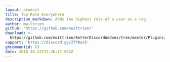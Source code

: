 ```yaml
---
layout: product
title: Top Role Everywhere
description_markdown: Adds the highest role of a user as a tag.
author: mwittrien
github: 'https://github.com/mwittrien/'
download: >-
  https://github.com/mwittrien/BetterDiscordAddons/tree/master/Plugins/TopRoleEverywhere
support: 'https://discord.gg/Z7PBux5'
ghcommentid: 63
date: 2018-10-22T23:26:17.053Z
---
```


